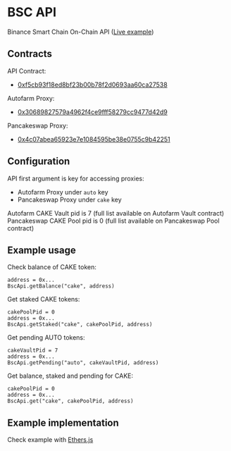 # BSC API

Binance Smart Chain On-Chain API ([Live example](https://mc01.github.io/bsc-api/))

## Contracts

API Contract:
- [0xf5cb93f18ed8bf23b00b78f2d0693aa60ca27538](https://bscscan.com/address/0xf5cb93f18ed8bf23b00b78f2d0693aa60ca27538)

Autofarm Proxy:
- [0x30689827579a4962f4ce9fff58279cc9477d42d9](https://bscscan.com/address/0x30689827579a4962f4ce9fff58279cc9477d42d9)

Pancakeswap Proxy:
- [0x4c07abea65923e7e1084595be38e0755c9b42251](https://bscscan.com/address/0x4c07abea65923e7e1084595be38e0755c9b42251)

## Configuration

API first argument is key for accessing proxies:
- Autofarm Proxy under `auto` key
- Pancakeswap Proxy under `cake` key

Autofarm CAKE Vault pid is 7 (full list available on Autofarm Vault contract)
Pancakeswap CAKE Pool pid is 0 (full list available on Pancakeswap Pool contract)

## Example usage

Check balance of CAKE token:
```
address = 0x...
BscApi.getBalance("cake", address)
```

Get staked CAKE tokens:
```
cakePoolPid = 0
address = 0x...
BscApi.getStaked("cake", cakePoolPid, address)
```

Get pending AUTO tokens:
```
cakeVaultPid = 7
address = 0x...
BscApi.getPending("auto", cakeVaultPid, address)
```

Get balance, staked and pending for CAKE:
```
cakePoolPid = 0
address = 0x...
BscApi.get("cake", cakePoolPid, address)
```

## Example implementation

Check example with [Ethers.js](https://github.com/Mc01/bsc-api/tree/master/example#bsc-api)
